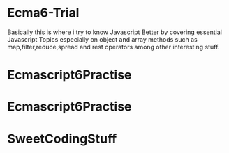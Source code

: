 # Ecma6-Trial
Basically this is where i try to know Javascript Better by covering essential Javascript Topics especially on object and array methods such as map,filter,reduce,spread and rest operators among other interesting stuff.

# Ecmascript6Practise
# Ecmascript6Practise
# SweetCodingStuff
